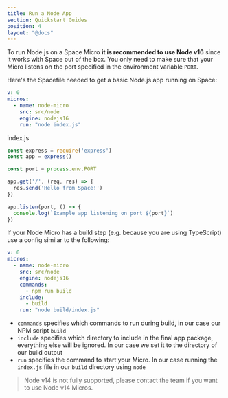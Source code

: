 ```yaml
---
title: Run a Node App
section: Quickstart Guides
position: 4
layout: "@docs"
---
```


To run Node.js on a Space Micro **it is recommended to use Node v16** since it works with Space out of the box. You only need to make sure that your Micro listens on the port specified in the environment variable `PORT`.

Here's the Spacefile needed to get a basic Node.js app running on Space:

```yaml
v: 0
micros:
  - name: node-micro
    src: src/node
    engine: nodejs16
    run: "node index.js"
```

index.js

```js
const express = require('express')
const app = express()

const port = process.env.PORT

app.get('/', (req, res) => {
  res.send('Hello from Space!')
})

app.listen(port, () => {
  console.log(`Example app listening on port ${port}`)
})
```

If your Node Micro has a build step (e.g. because you are using TypeScript) use a config similar to the following:

```yaml
v: 0
micros:
  - name: node-micro
    src: src/node
    engine: nodejs16
    commands:
      - npm run build
    include:
      - build
    run: "node build/index.js"
```

- `commands` specifies which commands to run during build, in our case our NPM script `build`
- `include` specifies which directory to include in the final app package, everything else will be ignored. In our case we set it to the directory of our build output
- `run` specifies the command to start your Micro. In our case running the `index.js` file in our `build` directory using `node`

> Node v14 is not fully supported, please contact the team if you want to use Node v14 Micros.
